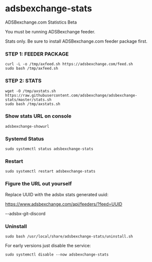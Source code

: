 # adsbexchange-stats
ADSBexchange.com Statistics Beta

You must be running ADSBexchange feeder.

Stats only.  Be sure to install ADSBexchange.com feeder package first.

### STEP 1: FEEDER PACKAGE

```
curl -L -o /tmp/axfeed.sh https://adsbexchange.com/feed.sh
sudo bash /tmp/axfeed.sh
```

### STEP 2: STATS

```
wget -O /tmp/axstats.sh https://raw.githubusercontent.com/adsbexchange/adsbexchange-stats/master/stats.sh
sudo bash /tmp/axstats.sh
```

### Show stats URL on console
```
adsbexchange-showurl
```


### Systemd Status

```
sudo systemctl status adsbexchange-stats
```

### Restart

```
sudo systemctl restart adsbexchange-stats
```

### Figure the URL out yourself

Replace UUID with the adsbx stats generated uuid:

https://www.adsbexchange.com/api/feeders/?feed=UUID

--adsbx-git-discord

### Uninstall

```
sudo bash /usr/local/share/adsbexchange-stats/uninstall.sh
```

For early versions just disable the service:
```
sudo systemctl disable --now adsbexchange-stats
```
